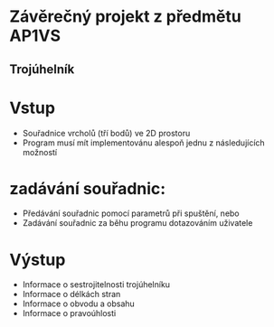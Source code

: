 # Závěrečný projekt z předmětu AP1VS

## Trojúhelník

# Vstup
* Souřadnice vrcholů (tří bodů) ve 2D prostoru
* Program musí mít implementovánu alespoň jednu z následujících možností
# zadávání souřadnic:
* Předávání souřadnic pomocí parametrů při spuštění, nebo
* Zadávání souřadnic za běhu programu dotazováním uživatele

# Výstup
* Informace o sestrojitelnosti trojúhelníku
* Informace o délkách stran
* Informace o obvodu a obsahu
* Informace o pravoúhlosti
